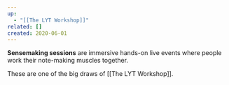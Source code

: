 ```yaml
---
up:
  - "[[The LYT Workshop]]"
related: []
created: 2020-06-01
---
```


**Sensemaking sessions** are immersive hands-on live events where people work their note-making muscles together.

These are one of the big draws of [[The LYT Workshop]].